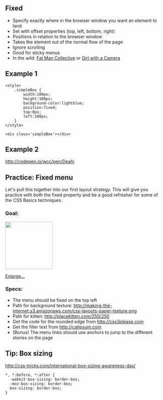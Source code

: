 ## Fixed
* Specify exactly where in the browser window you want an element to land
* Set with offset properties (top, left, bottom, right)
* Positions in relation to the browser window
* Takes the element out of the normal flow of the page
* Ignore scrolling
* Good for sticky menus
* In the wild: [Fat Man Collective](http://web.archive.org/web/20130122060307/http://fat-man-collective.com/hello.php) or [Girl with a Camera](http://girlwithacamera.co.uk/)

## Example 1

	<style>   
		.simpleBox {
		    width:100px;
			height:100px;
			background-color:lightblue;
			position:fixed;
			top:0px; 
			left:100px;
		}
	</style>
	
	<div class='simpleBox'></div>
	
## Example 2
<http://codepen.io/wcc/pen/Deahi>






## Practice: Fixed menu

Let's pull this together into our first layout strategy. This will give you practice with both the fixed property and be a good refresher for some of the CSS Basics techniques.

### Goal:

<img width=150 src='http://making-the-internet.s3.amazonaws.com/css-layouts-fixed-daily-kitteh.png'>

[Enlarge...](http://making-the-internet.s3.amazonaws.com/css-layouts-fixed-daily-kitteh.png?cachebust=1)

### Specs:

* The menu should be fixed on the top left
* Path for background texture: <http://making-the-internet.s3.amazonaws.com/css-layouts-paper-texture.png>
* Path for kitten: <http://placekitten.com/250/250>
* Get the code for the rounded edge from <http://css3please.com>
* Get the filler text from <http://catipsum.com>
* (Bonus) The menu links should use anchors to jump to the different stories on the page




## Tip: Box sizing

<http://css-tricks.com/international-box-sizing-awareness-day/>

	*, *:before, *:after {
	  -webkit-box-sizing: border-box; 
	  -moz-box-sizing: border-box; 
	  box-sizing: border-box;
	}




